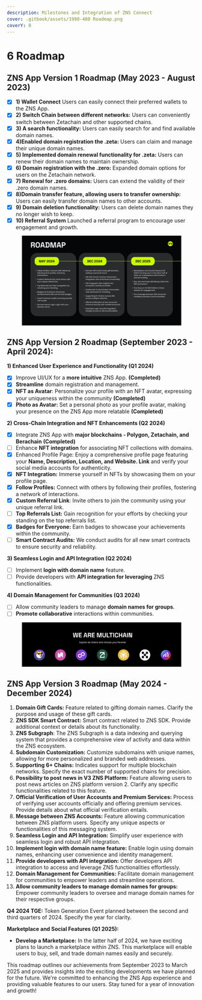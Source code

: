 ```yaml
---
description: Milestones and Integration of ZNS Connect
cover: .gitbook/assets/1990-480 Roadmap.png
coverY: 0
---
```


# 6️ Roadmap

## **ZNS App Version 1 Roadmap (May 2023 - August 2023)**

* [x] **1) Wallet Connect**  Users can easily connect their preferred wallets to the ZNS App.
* [x] **2) Switch Chain between different networks:** Users can conveniently switch between Zetachain and other supported chains.
* [x] **3) A search functionality:** Users can easily search for and find available domain names.
* [x] **4)Enabled domain registration the .zeta:** Users can claim and manage their unique domain names.
* [x] **5) Implemented domain renewal functionality for .zeta:** Users can renew their domain names to maintain ownership.
* [x] **6) Domain registration with the .zero:** Expanded domain options for users on the Zetachain network.
* [x] **7) Renewal for .zero domains:** Users can extend the validity of their .zero domain names.
* [x] **8)Domain transfer feature, allowing users to transfer ownership:** Users can easily transfer domain names to other accounts.
* [x] **9) Domain deletion functionality:** Users can delete domain names they no longer wish to keep.
* [x] **10) Referral System** Launched a referral program to encourage user engagement and growth.

<figure><img src=".gitbook/assets/roadmap ZNS.jpg" alt=""><figcaption></figcaption></figure>

## **ZNS App Version 2 Roadmap (September 2023 - April 2024):**

**1) Enhanced User Experience and Functionality (Q1 2024)**

* [x] Improve UI/UX for a **more intuitive** ZNS App. **(Completed)**
* [x] **Streamline** domain registration and management.
* [x] **NFT as Avatar**: Personalize your profile with an NFT avatar, expressing your uniqueness within the community  **(Completed)**
* [x] **Photo as Avatar:** Set a personal photo as your profile avatar, making your presence on the ZNS App more relatable  **(Completed)**

**2) Cross-Chain Integration and NFT Enhancements (Q2 2024)**

* [x] Integrate ZNS App with **major blockchains - Polygon, Zetachain, and Berachain** **(Completed)**
* [ ] Enhance **NFT integration** for associating NFT collections with domains.
* [x] Enhanced Profile Page: Enjoy a comprehensive profile page featuring your **Name, Description, Location, and Website. Link** and verify your social media accounts for authenticity.
* [x] **NFT Integration:** Immerse yourself in NFTs by showcasing them on your profile page.
* [x] **Follow Profiles:** Connect with others by following their profiles, fostering a network of interactions.
* [x] **Custom Referral Link**: Invite others to join the community using your unique referral link.
* [ ] **Top Referrals List:** Gain recognition for your efforts by checking your standing on the top referrals list.
* [x] **Badges for Everyone:** Earn badges to showcase your achievements within the community.
* [ ] **Smart Contract Audits:** We conduct audits for all new smart contracts to ensure security and reliability.

**3) Seamless Login and API Integration (Q2 2024)**

* [ ] Implement **login with domain name** feature.
* [ ] Provide developers with **API integration for leveraging** ZNS functionalities.

**4) Domain Management for Communities (Q3 2024)**

* [ ] Allow community leaders to manage **domain names for groups**.
* [ ] **Promote collaborative** interactions within communities.

<figure><img src=".gitbook/assets/Screenshot 2024-03-14 at 12.42.52.png" alt=""><figcaption></figcaption></figure>

## **ZNS App Version 3 Roadmap (May  2024 - December 2024)**

1. **Domain Gift Cards:** Feature related to gifting domain names. Clarify the purpose and usage of these gift cards.
2. **ZNS SDK Smart Contract:** Smart contract related to ZNS SDK. Provide additional context or details about its functionality.
3. **ZNS Subgraph**: The ZNS Subgraph is a data indexing and querying system that provides a comprehensive view of activity and data within the ZNS ecosystem.
4. **Subdomain Customization:** Customize subdomains with unique names, allowing for more personalized and branded web addresses.
5. **Supporting 6+ Chains:** Indicates support for multiple blockchain networks. Specify the exact number of supported chains for precision.
6. **Possibility to post news in V3 ZNS Platform:** Feature allowing users to post news articles on ZNS platform version 2. Clarify any specific functionalities related to this feature.
7. **Official Verification of User Accounts and Premium Services:** Process of verifying user accounts officially and offering premium services. Provide details about what official verification entails.
8. **Message between ZNS Accounts:** Feature allowing communication between ZNS platform users. Specify any unique aspects or functionalities of this messaging system.
9. **Seamless Login and API Integration:** Simplify user experience with seamless login and robust API integration.
10. **Implement login with domain name feature:** Enable login using domain names, enhancing user convenience and identity management.
11. **Provide developers with API integration:** Offer developers API integration to access and leverage ZNS functionalities effortlessly.
12. **Domain Management for Communities:** Facilitate domain management for communities to empower leaders and streamline operations.
13. **Allow community leaders to manage domain names for groups:** Empower community leaders to oversee and manage domain names for their respective groups.



**Q4 2024 TGE:** Token Generation Event planned between the second and third quarters of 2024. Specify the year for clarity.



**Marketplace and Social Features (Q1 2025):**

* **Develop a Marketplace:** In the latter half of 2024, we have exciting plans to launch a marketplace within ZNS. This marketplace will enable users to buy, sell, and trade domain names easily and securely.

This roadmap outlines our achievements from September 2023 to March 2025 and provides insights into the exciting developments we have planned for the future. We're committed to enhancing the ZNS App experience and providing valuable features to our users. Stay tuned for a year of innovation and growth!
